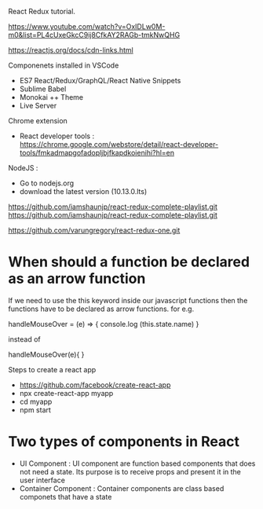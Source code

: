 React Redux tutorial.

https://www.youtube.com/watch?v=OxIDLw0M-m0&list=PL4cUxeGkcC9ij8CfkAY2RAGb-tmkNwQHG

https://reactjs.org/docs/cdn-links.html

<script crossorigin src="https://unpkg.com/react@16/umd/react.development.js"></script>
<script crossorigin src="https://unpkg.com/react-dom@16/umd/react-dom.development.js"></script>

<script crossorigin src="https://unpkg.com/react@16/umd/react.production.min.js"></script>
<script crossorigin src="https://unpkg.com/react-dom@16/umd/react-dom.production.min.js"></script>

Componenets installed in VSCode
- ES7 React/Redux/GraphQL/React Native Snippets
- Sublime Babel
- Monokai ++ Theme
- Live Server

Chrome extension
- React developer tools : https://chrome.google.com/webstore/detail/react-developer-tools/fmkadmapgofadopljbjfkapdkoienihi?hl=en

NodeJS :
- Go to nodejs.org
- download the latest version (10.13.0.lts)


https://github.com/iamshaunjp/react-redux-complete-playlist.git
https://github.com/iamshaunjp/react-redux-complete-playlist.git


https://github.com/varungregory/react-redux-one.git


When should a function be declared as an arrow function
=======================================================
If we need to use the this keyword inside our javascript functions then the functions
have to be declared as arrow functions. for e.g.

handleMouseOver = (e) => {
    console.log (this.state.name)
}

instead of 

handleMouseOver(e){
}



Steps to create a react app
- https://github.com/facebook/create-react-app
- npx create-react-app myapp
- cd myapp
- npm start

Two types of components in React
================================
- UI Component : UI component are function based components that does not need a state.  Its purpose is to receive props
  and present it in the user interface
- Container Component  : Container components are class based componets that have a state 

